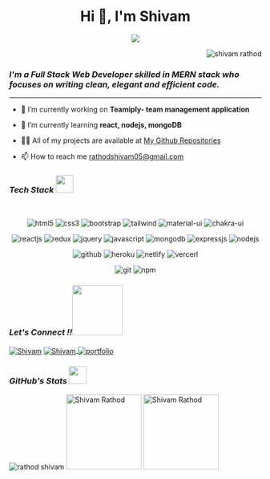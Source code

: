 <h1 align="center">Hi 👋, I'm Shivam </h1>

<p align="center">
  <a href="https://github.com/DenverCoder1/readme-typing-svg"><img src="https://readme-typing-svg.herokuapp.com?lines=Computer+Science+Student;Full+Stack+Web+Developer;Always%20learning%20new%20things&center=true&width=380&height=45"></a>
</p>

<p align="right"> <img src="https://komarev.com/ghpvc/?username=rathodshivam05&label=Profile%20views&color=5E9F00&style=flat" alt="shivam rathod" /> </p>

<h3><i>I'm a Full Stack Web Developer skilled in MERN stack who focuses on writing clean, elegant and efficient code.</i></h3>



<hr/>

- 🔭 I’m currently working on **Teamiply- team management application**

- 🌱 I’m currently learning **react, nodejs, mongoDB**

- 👨‍💻 All of my projects are available at <a target="_blank" href="https://github.com/rathodshivam05?tab=repositories"> My Github Repositories</a>

- 📫 How to reach me rathodshivam05@gmail.com


<p align="left">
</p>
<h3><i>Tech Stack <img src="https://camo.githubusercontent.com/beb64ff21c883e318e4f5db5231c2ba4175705bea1c9249e82a41ab375db4f75/68747470733a2f2f6d65646961322e67697068792e636f6d2f6d656469612f51737347456d706b79454f684243623765312f67697068792e6769663f6369643d656366303565343761306e336769316266716e74716d6f62386739616964316f796a327772336473336d67373030626c267269643d67697068792e676966" width="35"/></i></h3>

<br/>

<p align="center">
<img src="https://img.shields.io/badge/HTML5-E34F26?style=for-the-badge&logo=html5&logoColor=white" alt="html5"/>
<img src="https://img.shields.io/badge/CSS3-1572B6?style=for-the-badge&logo=css3&logoColor=white" alt="css3"/>
<img src="https://img.shields.io/badge/Bootstrap-563D7C?style=for-the-badge&logo=bootstrap&logoColor=white" alt="bootstrap"/>
<img src="https://img.shields.io/badge/Tailwind_CSS-38B2AC?style=for-the-badge&logo=tailwind-css&logoColor=white" alt="tailwind"/>
<img src="https://img.shields.io/badge/Material%20UI-007FFF?style=for-the-badge&logo=mui&logoColor=white" alt="material-ui"/>
<img src="https://img.shields.io/badge/Chakra%20UI-3bc7bd?style=for-the-badge&logo=chakraui&logoColor=white" alt="chakra-ui"/>
</p>
<p align="center">
  <img src="https://img.shields.io/badge/React-20232A?style=for-the-badge&logo=react&logoColor=61DAFB" alt="reactjs" />
  <img src="https://img.shields.io/badge/Redux-593D88?style=for-the-badge&logo=redux&logoColor=white" alt="redux" />
  <img src="https://img.shields.io/badge/jQuery-0769AD?style=for-the-badge&logo=jquery&logoColor=white" alt="jquery" />
  <img src="https://img.shields.io/badge/JavaScript-323330?style=for-the-badge&logo=javascript&logoColor=F7DF1E" alt="javascript"/>
  <img src="https://img.shields.io/badge/MongoDB-4EA94B?style=for-the-badge&logo=mongodb&logoColor=white" alt="mongodb"/>
  <img src="https://img.shields.io/badge/express.js-6DA55F?style=for-the-badge&logo=node.js&logoColor=white" alt="expressjs"/>
 <img src="https://img.shields.io/badge/node.js-6DA55F?style=for-the-badge&logo=node.js&logoColor=white" alt="nodejs"/>
</p>
<p align="center">
     <img src="https://img.shields.io/badge/GitHub-100000?style=for-the-badge&logo=github&logoColor=white" alt="github"/>
     <img src="https://img.shields.io/badge/Heroku-430098?style=for-the-badge&logo=heroku&logoColor=white" alt="heroku">
     <img src="https://img.shields.io/badge/Netlify-00C7B7?style=for-the-badge&logo=netlify&logoColor=white" alt="netlify">
     <img src="https://img.shields.io/badge/Vercel-000000?style=for-the-badge&logo=vercel&logoColor=white" alt="vercerl">
</p>
<p align="center">
   <img src="https://img.shields.io/badge/Git-f44d27?style=for-the-badge&logo=git&logoColor=white" alt="git"/>
   <img src="https://img.shields.io/badge/npm-CB3837?style=for-the-badge&logo=npm&logoColor=white" alt="npm"/>
</p>

<h3><i>Let's Connect !!<img src="https://raw.githubusercontent.com/ShahriarShafin/ShahriarShafin/main/Assets/handshake.gif" width="100" /></i></h3>
<p align="left">
      <a href="https://www.linkedin.com/in/shivam-rathod-763bb01a0/" target="_blank"><img align="center" src="https://img.shields.io/badge/LinkedIn-0077B5?style=for-the-badge&logo=linkedin&logoColor=white" alt="Shivam" ></a>
      <a title="rathodshivam05@gmail.com" href="mailto:rathodshivam05@gmail.com" target="_blank"><img align="center" src="https://img.shields.io/badge/Gmail-D14836?style=for-the-badge&logo=gmail&logoColor=white" alt="Shivam" >
      </a>
      <a title="Portfolio" href="https://rathodshivam05.github.io/" target="_blank"><img align="center" src="https://img.shields.io/badge/Portfolio-%23000000.svg?style=for-the-badge&logo=firefox&logoColor=#FF7139" alt="portfolio" > </a>
      
<h3><i>GitHub's Stats <img         src="https://camo.githubusercontent.com/f11b92476ee793cfe97f20e0564ab552bd9bd670179d7b6772c59bb4d3218ca6/68747470733a2f2f692e70696e696d672e636f6d2f6f726967696e616c732f36352f63342f66342f36356334663435323537316265313236316539633632336637646134383861632e676966" width="35"/></i></h3>
<p>
 <img src="https://github-profile-summary-cards.vercel.app/api/cards/profile-details?username=rathodshivam05&theme=dracula" alt="rathod shivam"  />

  <img src="https://github-readme-stats.vercel.app/api?username=rathodshivam05&show_icons=true&locale=en&theme=react" alt="Shivam Rathod"  height="150" />

  <img src="https://github-readme-stats.vercel.app/api/top-langs?username=rathodshivam05&show_icons=true&locale=en&layout=compact&theme=react" alt="Shivam Rathod"  height="150" />

  
</p>

<!---
rathodshivam05/rathodshivam05 is a ✨ special ✨ repository because its `README.md` (this file) appears on your GitHub profile.
You can click the Preview link to take a look at your changes.
--->
